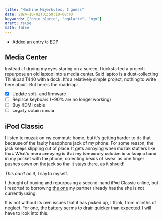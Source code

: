 ```yaml
---
title: "Machine Miyerkules, I guess"
date: 2024-10-02T01:59:10+08:00
keywords: ["ohio olarte", "oqolarte", "oqo"]
draft: false
math: false
---
```


- Added an entry to [EDP](/edp)

## Media Center

Instead of drying my eyes staring on a screen, I kickstarted a project:
repurpose an old laptop into a media center.
Said laptop is a dust-collecting Thinkpad T440 with a dock.
It's a relatively simple project, nothing to write here about.
But here's the roadmap:


- [x] Update soft- and firmware
- [ ] Replace keyboard (~90% are no longer working)
- [ ] Buy HDMI cable
- [ ] Legally obtain media

## iPod Classic

I listen to muzak on my commute home, but it's getting harder to do that
because of the faulty headphone jack of my phone. For some reason, the
jack keeps slipping out of place. It gets annoying when muzak
stutters like that. What's more annoying is that my temporary solution
is to keep a hand in my pocket with the phone, collecting beads of sweat
as one finger pushes down on
the jack so that it stays there, as it should!

*This can't be it*, I say to myself.

I thought of buying and repurposing a second-hand iPod Classic online,
but I resorted to borrowing [the one](https://seekers.araw.xyz/repair-ipod/) my partner already has the she is
not currently using.

It is not without its own issues that it has picked up, I think, from
months of neglect. For one, the battery seems to drain quicker than
expected. I will have to look into this.
